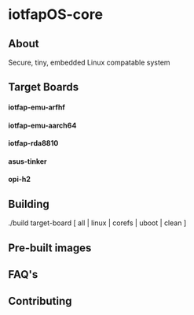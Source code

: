 # iotfapOS-core

## About

Secure, tiny, embedded Linux compatable system

## Target Boards

#### iotfap-emu-arfhf

#### iotfap-emu-aarch64

#### iotfap-rda8810

#### asus-tinker

#### opi-h2


## Building

./build target-board [ all | linux | corefs | uboot | clean ]

## Pre-built images

## FAQ's

## Contributing
